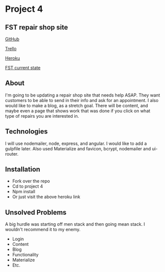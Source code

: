 # Project 4

## FST repair shop site

[GitHub](http://github.com/smLocal/project4)

[Trello](https://trello.com/b/6Gm3KO1T/fst)

[Heroku](https://foreignsporttech.herokuapp.com/)

[FST current state](http://www.foreignsporttechnician.com/)

## About

I'm going to be updating a repair shop site that needs help ASAP.
They want customers to be able to send in their info and ask for
an appointment. I also would like to make a blog, as a stretch goal.
There will be content, and maybe even a page that shows work that was
done if you click on what type of repairs you are interested in.

## Technologies 

I will use nodemailer, node, express, and angular. I would like
to add a gulpfile later. Also used Materialize and favicon, bcrypt, 
nodemailer and ui-router.

## Installation
* Fork over the repo
* Cd to project 4
* Npm install
* Or just visit the above heroku link

## Unsolved Problems
A big hurdle was starting off men stack and then going mean stack.
I wouldn't recommend it to my enemy.
* Login
* Content
* Blog
* Functionality
* Materialize
* Etc.

